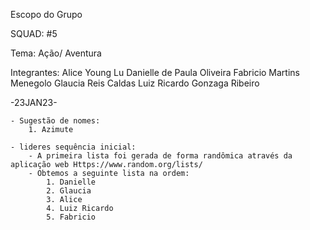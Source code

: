 Escopo do Grupo

SQUAD: #5

Tema: Ação/ Aventura

Integrantes:
    Alice Young Lu
    Danielle de Paula Oliveira
    Fabricio Martins Menegolo
    Glaucia Reis Caldas
    Luiz Ricardo Gonzaga Ribeiro

-23JAN23-

    - Sugestão de nomes:
        1. Azimute

    - lideres sequência inicial:
        - A primeira lista foi gerada de forma randômica através da aplicação web Https://www.random.org/lists/
        - Obtemos a seguinte lista na ordem:
            1. Danielle
            2. Glaucia
            3. Alice
            4. Luiz Ricardo
            5. Fabricio

